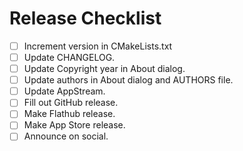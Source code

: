 
# Release Checklist

* [ ] Increment version in CMakeLists.txt
* [ ] Update CHANGELOG.
* [ ] Update Copyright year in About dialog.
* [ ] Update authors in About dialog and AUTHORS file.
* [ ] Update AppStream.
* [ ] Fill out GitHub release.
* [ ] Make Flathub release.
* [ ] Make App Store release.
* [ ] Announce on social.

